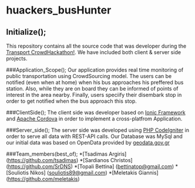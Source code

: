 # huackers_busHunter

## Initialize();
This repository contains all the source code that was developer during the [Transport CrowdHackathon!](http://crowdhackathon.com/transport/).
We have included both client & server side projects.

###Application_Scope();
Our application provides real time monitoring of public transportation using CrowdSourcing model. The users can be notified (even when at home) when his bus approaches his preffered bus station. Also, while they are on board they can be informed of points of interest in the area nearby. Finally, users speciify their disembark stop in order to get notified when the bus approach this stop. 

###ClientSide();
The client side was developer based on [Ionic Framework](http://ionicframework.com/)  and [Apache Cordova](https://cordova.apache.org/) in order to implement a cross-platfrom Application.

###Server_side();
The server side was developed using [PHP CodeIgniter](https://ellislab.com/codeigniter) in order to serve all data with REST-API calls.
Our Database was MySql and our initial data was based on OpenData provided by [geodata.gov.gr](http://geodata.gov.gr/geodata/index.php?option=com_content&view=article&id=28:2011-09-19-11-17-01&catid=1:2010-06-11-13-02-56&Itemid=15)

###Team_members(best_of);
*[Tsadimas Argiris] (https://github.com/tsadimas)
*[Sardianos Christos] (https://github.com/SrDNS)
*[Topali Bettina] (bettinatop@gmail.com)
*[Souliotis Nikos] (souliotis89@gmail.com)
*[Meletakis Giannis] (https://github.com/meletakis)




